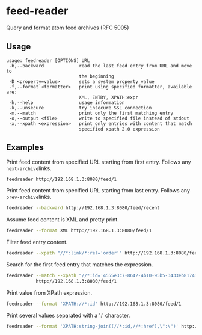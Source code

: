 # feed-reader

Query and format atom feed archives (RFC 5005)

## Usage

```
usage: feedreader [OPTIONS] URL
 -b,--backward             read the last feed entry from URL and move to
                           the beginning
 -D <property=value>       sets a system property value
 -f,--format <formatter>   print using specified formatter, available are:
                           XML, ENTRY, XPATH:expr
 -h,--help                 usage information
 -k,--unsecure             try insecure SSL connection
 -m,--match                print only the first matching entry
 -o,--output <file>        write to specified file instead of stdout
 -x,--xpath <expression>   print only entries with content that match
                           specified xpath 2.0 expression
```                           

## Examples

Print feed content from specified URL starting from first entry. Follows any `next-archive`links.

```bash
feedreader http://192.168.1.3:8080/feed/1
```
Print feed content from specified URL starting from last entry. Follows any `prev-archive`links.

```bash
feedreader --backward http://192.168.1.3:8080/feed/recent
```

Assume feed content is XML and pretty print.

```bash
feedreader --format XML http://192.168.1.3:8080/feed/1
```

Filter feed entry content.

```bash
feedreader --xpath "//*:link/*:rel='order'" http://192.168.1.3:8080/feed/1
```

Search for the first feed entry that matches the expression.

```bash
feedreader --match --xpath "//*:id='4555e3c7-8642-4b10-95b5-3433eb817411'" \
           http://192.168.1.3:8080/feed/1
```
Print value from XPath expression.

```bash
feedreader --format 'XPATH://*:id' http://192.168.1.3:8080/feed/1
```

Print several values separated with a ':' character.

```bash
feedreader --format 'XPATH:string-join((//*:id,//*:href),\":\")' http://192.168.1.3:8080/feed/1
```